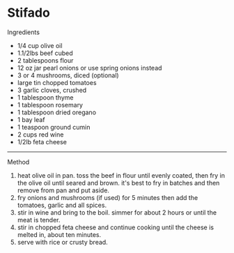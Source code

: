 # Stifado

Ingredients

-   1/4 cup olive oil
-   1.1/2lbs beef cubed
-   2 tablespoons flour
-   12 oz jar pearl onions or use spring onions instead
-   3 or 4 mushrooms, diced (optional)
-   large tin chopped tomatoes
-   3 garlic cloves, crushed
-   1 tablespoon thyme
-   1 tablespoon rosemary
-   1 tablespoon dried oregano
-   1 bay leaf
-   1 teaspoon ground cumin
-   2 cups red wine
-   1/2lb feta cheese

--------------------------------------------------------------------------------

Method

1.  heat olive oil in pan. toss the beef in flour until evenly coated, then fry
    in the olive oil until seared and brown. it's best to fry in batches and
    then remove from pan and put aside.
2.  fry onions and mushrooms (if used) for 5 minutes then add the tomatoes,
    garlic and all spices.
3.  stir in wine and bring to the boil. simmer for about 2 hours or until the
    meat is tender.
4.  stir in chopped feta cheese and continue cooking until the cheese is melted
    in, about ten minutes.
5.  serve with rice or crusty bread.
